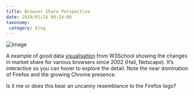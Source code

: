 ```yaml
---
title: Browser Share Perspective
date: 2010/01/14 09:24:00
taxonomy: 
 category: blog 
---
```


![image](http://lh5.ggpht.com/_-8eBgLSYyzA/S07iusmU0UI/AAAAAAAAqJI/jJl984F1QUI/image%5B5%5D.png?imgmax=800)

A example of good data [visualisation](http://www.axiis.org/examples/BrowserMarketShare.html) from W3School showing the changes in market share for various browsers since 2002 (Hail, Netscape). It’s interactive so you can hover to explore the detail. Note the near domination of Firefox and the growing Chrome presence.

Is it me or does this bear an uncanny resemblance to the Firefox logo?

